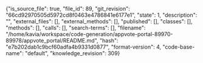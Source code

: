 {"is_source_file": true, "file_id": 89, "git_revision": "66cd92970505d5972cd8f0463e4786841e6177e1", "state": 1, "description": "", "external_files": [], "external_methods": [], "published": [], "classes": [], "methods": [], "calls": [], "search-terms": [], "filename": "/home/kavia/workspace/code-generation/appvote-portal-89970-89978/appvote_portal/README.md", "hash": "e7b202dab1c9bcf60adfa4b9331d0877", "format-version": 4, "code-base-name": "default", "knowledge_revision": 309}